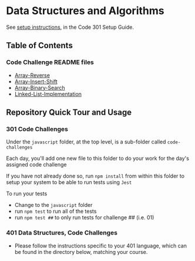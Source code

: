 # Data Structures and Algorithms

See [setup instructions](https://codefellows.github.io/setup-guide/code-301/2-code-challenges), in the Code 301 Setup Guide.

## Table of Contents

### Code Challenge README files

- [Array-Reverse](python/code_challenges/array_reverse/README.md)
- [Array-Insert-Shift](python/code_challenges/array_insert_shift/README.md)
- [Array-Binary-Search](python/code_challenges/array_binary_search/README.md)
- [Linked-List-Implementation](python/code_challenges/linked_list_implementation/README.md)

## Repository Quick Tour and Usage

### 301 Code Challenges

Under the `javascript` folder, at the top level, is a sub-folder called `code-challenges`

Each day, you'll add one new file to this folder to do your work for the day's assigned code challenge

If you have not already done so, run `npm install` from within this folder to setup your system to be able to run tests using `Jest`

To run your tests

- Change to the `javascript` folder
- run `npm test` to run all of the tests
- run `npm test ##` to only run tests for challenge ## (i.e. 01)

### 401 Data Structures, Code Challenges

- Please follow the instructions specific to your 401 language, which can be found in the directory below, matching your course.
